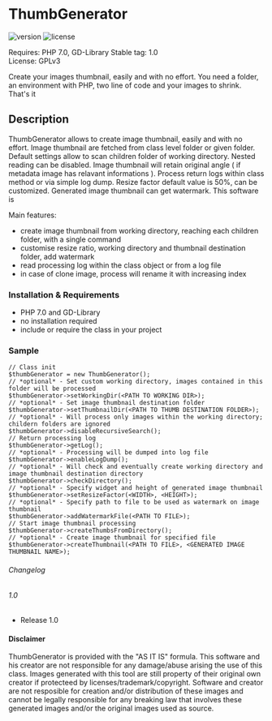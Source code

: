 # ThumbGenerator
![version](https://img.shields.io/badge/stable-1.0-blue) ![license](https://img.shields.io/badge/license-GPLv3-brightgreen)

Requires: PHP 7.0, GD-Library
Stable tag: 1.0  
License: GPLv3

Create your images thumbnail, easily and with no effort. You need a folder, an environment with PHP, two line of code and your images to shrink. That's it

## Description
ThumbGenerator allows to create image thumbnail, easily and with no effort. Image thumbnail are fetched from class level folder or given folder. Default settings allow to scan children folder of working directory. Nested reading can be disabled. Image thumbnail will retain original angle ( if  metadata image has relavant informations ). Process return logs within class method or via simple log dump. Resize factor default value is 50%, can be customized. Generated image thumbnail can get watermark. This software is 

Main features:

* create image thumbnail from working directory, reaching each children folder, with a single command
* customise resize ratio, working directory and thumbnail destination folder, add watermark
* read processing log within the class object or from a log file
* in case of clone image, process will rename it with increasing index

### Installation & Requirements
* PHP 7.0 and GD-Library
* no installation required
* include or require the class in your project
 
### Sample
```
// Class init
$thumbGenerator = new ThumbGenerator();
// *optional* - Set custom working directory, images contained in this folder will be processed
$thumbGenerator->setWorkingDir(<PATH TO WORKING DIR>);
// *optional* - Set image thumbnail destination folder
$thumbGenerator->setThumbnailDir(<PATH TO THUMB DESTINATION FOLDER>);
// *optional* - Will process only images within the working directory; childern folders are ignored
$thumbGenerator->disableRecursiveSearch();
// Return processing log
$thumbGenerator->getLog();
// *optional* - Processing will be dumped into log file
$thumbGenerator->enableLogDump();
// *optional* - Will check and eventually create working directory and image thumbnail destination directory
$thumbGenerator->checkDirectory();
// *optional* - Specify widget and height of generated image thumbnail
$thumbGenerator->setResizeFactor(<WIDTH>, <HEIGHT>);
// *optional* - Specify path to file to be used as watermark on image thumbnail
$thumbGenerator->addWatermarkFile(<PATH TO FILE>);
// Start image thumbnail processing
$thumbGenerator->createThumbsFromDirectory();
// *optional* - Create image thumbnail for specified file
$thumbGenerator->createThumbnail(<PATH TO FILE>, <GENERATED IMAGE THUMBNAIL NAME>);
```

###### Changelog
###### 1.0
* Release 1.0

#### Disclaimer
ThumbGenerator is provided with the "AS IT IS" formula. This software and his creator are not responsible for any damage/abuse arising the use of this class. Images generated with this tool are still property of their original own creator if protecteed by licenses/trademark/copyright. Software and creator are not resposible for creation and/or distribution of these images and cannot be legally responsible for any breaking law that involves these generated images and/or the original images used as source.